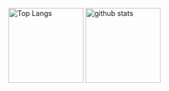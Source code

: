 <!---
[![yossu-y's GitHub stats](https://github-readme-stats.vercel.app/api?username=yossu-y&theme=vue-dark&show_icons=true)](https://github.com/yossu-y/github-readme-stats)
[![Top Langs](https://github-readme-stats.vercel.app/api/top-langs/?username=yossu-y&theme=vue-dark&show_icons=true&layout=compact)](https://github.com/yossu-y/github-readme-stats)
--->

<p align="left"> 
  <img alt="Top Langs" height="150px" src="https://github-readme-stats.vercel.app/api/top-langs/?username={yossu-y}&layout=compact&show_icons=true&theme=onedark" />
  <img alt="github stats" height="150px" src="https://github-readme-stats.vercel.app/api?username={yossu-y}&theme=onedark&show_icons=ture" />
</p>


<!---
yossu-y/yossu-y is a ✨ special ✨ repository because its `README.md` (this file) appears on your GitHub profile.
You can click the Preview link to take a look at your changes.
--->
